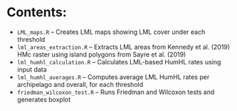 # Contents:
- `LML_maps.R` – Creates LML maps showing LML cover under each threshold  
- `lml_areas_extraction.R` – Extracts LML areas from Kennedy et al. (2019) HMc raster using island polygons from Sayre et al. (2019)  
- `lml_humhl_calculation.R` – Calculates LML-based HumHL rates using input data  
- `lml_humhl_averages.R` – Computes average LML HumHL rates per archipelago and overall, for each threshold  
- `friedman_wilcoxon_test.R` – Runs Friedman and Wilcoxon tests and generates boxplot
